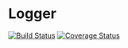 # Logger

[![Build Status](https://travis-ci.org/VALERE91/logger.svg?branch=master)](https://travis-ci.org/VALERE91/logger)
[![Coverage Status](https://coveralls.io/repos/VALERE91/logger/badge.svg?branch=master&service=github)](https://coveralls.io/github/VALERE91/logger?branch=master)
